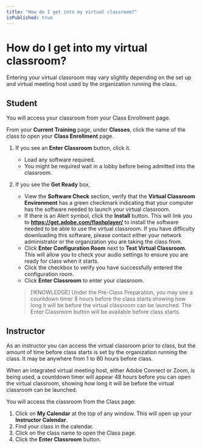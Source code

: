 ```yaml
---
title: "How do I get into my virtual classroom?"
isPublished: true
---
```


# How do I get into my virtual classroom?

Entering your virtual classroom may vary slightly depending on the set up and virtual meeting host used by the organization running the class.

## Student

You will access your classroom from your Class Enrollment page. 

From your **Current Training** page, under **Classes**, click the name of the class to open your **Class Enrollment** page. 
1. If you see an **Enter Classroom** button, click it. 
   * Load any software required. 
   * You might be required wait in a lobby before being admitted into the classroom.
1. If you see the **Get Ready** box, 
   * View the **Software Check** section, verify that the **Virtual Classroom Environment** has a green checkmark indicating that your computer has the software needed to launch your virtual classroom. 
   * If there is an Alert symbol, click the **Install** button. This will link you to **https://get.adobe.com/flashplayer/** to install the software needed to be able to use the virtual classroom. If you have difficulty downloading this software, please contact either your network administrator or the organization you are taking the class from.
   * Click **Enter Configuration Room** next to **Test Virtual Classroom**. This will allow you to check your audio settings to ensure you are ready for class when it starts. 
   * Click the checkbox to verify you have successfully entered the configuration room.
   * Click **Enter Classroom** to enter your classroom.
   
    > [!KNOWLEDGE] Under the Pre-Class Preparation, you may see a countdown timer 8 hours before the class starts showing how long it will be before the virtual classroom can be launched. The Enter Classroom button will be available before class starts. 


## Instructor

As an instructor you can access the virtual classroom prior to class, but the amount of time before class starts is set by the organization running the class. It may be anywhere from 1 to 60 hours before class. 

When an integrated virtual meeting host, either Adobe Connect or Zoom, is being used, a countdown timer will appear 48 hours before you can open the virtual classroom, showing how long it will be before the virtual classroom can be launched.

You will access the classroom from the Class page:

1. Click on **My Calendar** at the top of any window. This will open up your **Instructor Calendar**. 
1. Find your class in the calendar.
1. Click on the class name to open the Class page. 
1. Click the **Enter Classroom** button.
